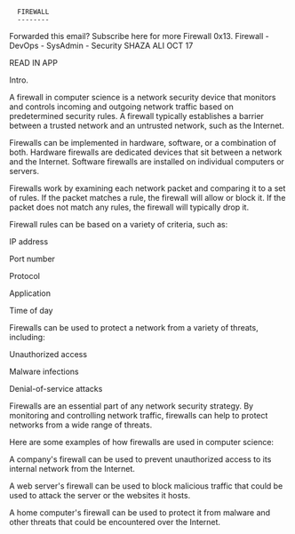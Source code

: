       FIREWALL
      --------

	
Forwarded this email? Subscribe here for more
Firewall
0x13. Firewall - DevOps - SysAdmin - Security
SHAZA ALI
OCT 17

 




READ IN APP
 
Intro.

A firewall in computer science is a network security device that monitors and controls incoming and outgoing network traffic based on predetermined security rules. A firewall typically establishes a barrier between a trusted network and an untrusted network, such as the Internet.

Firewalls can be implemented in hardware, software, or a combination of both. Hardware firewalls are dedicated devices that sit between a network and the Internet. Software firewalls are installed on individual computers or servers.

Firewalls work by examining each network packet and comparing it to a set of rules. If the packet matches a rule, the firewall will allow or block it. If the packet does not match any rules, the firewall will typically drop it.

Firewall rules can be based on a variety of criteria, such as:

IP address

Port number

Protocol

Application

Time of day

Firewalls can be used to protect a network from a variety of threats, including:

Unauthorized access

Malware infections

Denial-of-service attacks

Firewalls are an essential part of any network security strategy. By monitoring and controlling network traffic, firewalls can help to protect networks from a wide range of threats.

Here are some examples of how firewalls are used in computer science:

A company's firewall can be used to prevent unauthorized access to its internal network from the Internet.

A web server's firewall can be used to block malicious traffic that could be used to attack the server or the websites it hosts.

A home computer's firewall can be used to protect it from malware and other threats that could be encountered over the Internet.




